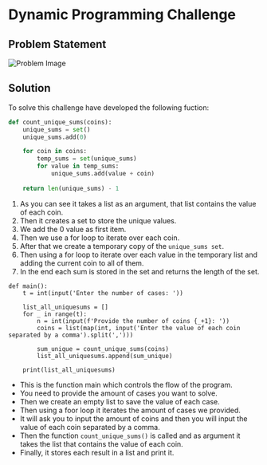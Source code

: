 # Dynamic Programming Challenge

## Problem Statement
![Problem Image](https://i.ibb.co/r5V9d7Z/Ejercicio-programacion-dinamica.jpg)

## Solution
To solve this challenge have developed the following fuction:

~~~python
def count_unique_sums(coins):
    unique_sums = set()
    unique_sums.add(0)

    for coin in coins:
        temp_sums = set(unique_sums)
        for value in temp_sums:
            unique_sums.add(value + coin)
    
    return len(unique_sums) - 1
~~~

1. As you can see it takes a list as an argument, that list contains the value of each coin.
2. Then it creates a set to store the unique values.
3. We add the 0 value as first item.
4. Then we use a for loop to iterate over each coin.
5. After that we create a temporary copy of the `unique_sums set`.
6. Then using a for loop to iterate over each value in the temporary list and adding the current coin to all of them.
7. In the end each sum is stored in the set and returns the length of the set.

~~~
def main():
    t = int(input('Enter the number of cases: '))
    
    list_all_uniquesums = []
    for _ in range(t):
        n = int(input(f'Provide the number of coins {_+1}: '))
        coins = list(map(int, input('Enter the value of each coin separated by a comma').split(',')))
        
        sum_unique = count_unique_sums(coins)
        list_all_uniquesums.append(sum_unique)

    print(list_all_uniquesums)
~~~
- This is the function main which controls the flow of the program.
-  You need to provide the amount of cases you want to solve.
- Then we create an empty list to save the value of each case.
- Then using a foor loop it iterates the amount of cases we provided.
- It will ask you to input the amount of coins and then you will input the value of each coin separated by a comma.
- Then the function `count_unique_sums()` is called and as argument it takes the list that contains the value of each coin.
- Finally, it stores each result in a list and print it.


